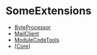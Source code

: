 # SomeExtensions

* [ByteProcessor](/documentation/Core/SomeExtensions/ByteProcessor)
* [MailClient](/documentation/Core/SomeExtensions/MailClient)
* [ModuleCodeTools](/documentation/Core/SomeExtensions/ModuleCodeTools)
* [[Core](/documentation/Core/Core)]
